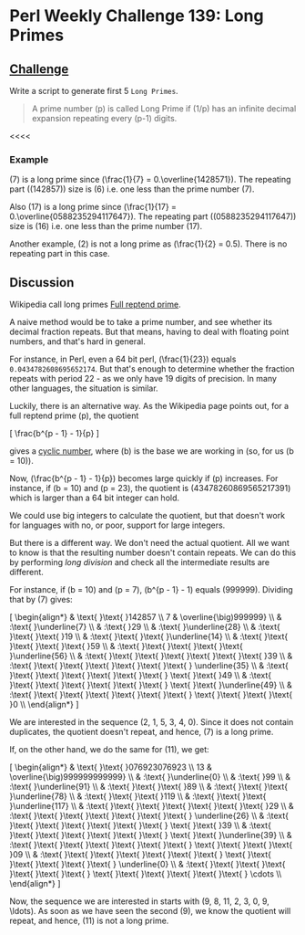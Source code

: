 # Perl Weekly Challenge 139: Long Primes

## [Challenge][task2]
>>>>
Write a script to generate first 5 `Long Primes`.

<blockquote>
A prime number (p) is called Long Prime if (1/p) has an infinite decimal expansion repeating every (p-1) digits.

</blockquote>
<<<<

### Example

\(7\) is a long prime since \(\frac{1}{7} = 0.\overline{1428571}\).
The repeating part (\(142857\)) size is \(6\) i.e. one less
than the prime number \(7\).

Also \(17\) is a long prime since
\(\frac{1}{17} = 0.\overline{0588235294117647}\).
The repeating part (\(0588235294117647\)) size is \(16\) i.e. one less
than the prime number \(17\).

Another example, \(2\) is not a long prime as \(\frac{1}{2} = 0.5\).
There is no repeating part in this case.


[task2]: https://theweeklychallenge.org/blog/perl-weekly-challenge-139/#TASK2


## Discussion

Wikipedia call long primes [Full reptend prime](#wiki).

A naive method would be to take a prime number, and see whether
its decimal fraction repeats. But that means, having to deal
with floating point numbers, and that's hard in general.

For instance, in Perl, even a 64 bit perl, \(\frac{1}{23}\) equals
`0.0434782608695652174`. But that's enough to determine whether
the fraction repeats with period 22 - as we only have 19 digits 
of precision. In many other languages, the situation is similar.

Luckily, there is an alternative way. As the Wikipedia page points
out, for a full reptend prime \(p\), the quotient

\[ \frac{b^{p - 1} - 1}{p} \]

gives a [cyclic number](#wiki), where \(b\) is the base we are
working in (so, for us \(b = 10\)).

Now, \(\frac{b^{p - 1} - 1}{p}\) becomes large quickly if \(p\)
increases. For instance, if \(b = 10\) and \(p = 23\), the quotient
is \(43478260869565217391\) which is larger than a 64 bit integer can 
hold.

We could use big integers to calculate the quotient, but that doesn't
work for languages with no, or poor, support for large integers.

But there is a different way. We don't need the actual quotient. All
we want to know is that the resulting number doesn't contain repeats.
We can do this by performing *long division* and check all the
intermediate results are different.

For instance, if \(b = 10\) and \(p = 7\), \(b^{p - 1} - 1\) equals
\(999999\). Dividing that by \(7\) gives:

\[
  \begin{align*}
    & \text{ }\text{ }142857                                       \\\\
  7 & \overline{\big)999999}                                       \\\\
    & \:\text{ }\underline{7}                                      \\\\
    & \:\text{ }29                                                 \\\\
    & \:\text{ }\underline{28}                                     \\\\
    & \:\text{ }\text{ }\text{ }19                                 \\\\
    & \:\text{ }\text{ }\text{ }\underline{14}                     \\\\
    & \:\text{ }\text{ }\text{ }\text{ }\text{ }59                 \\\\
    & \:\text{ }\text{ }\text{ }\text{ }\text{ }\underline{56}     \\\\
    & \:\text{ }\text{ }\text{ }\text{ }\text{ }\text{ }\text{ }39 \\\\
    & \:\text{ }\text{ }\text{ }\text{ }\text{ }\text{ }\text{ }
                \underline{35}                                     \\\\
    & \:\text{ }\text{ }\text{ }\text{ }\text{ }\text{ }\text{ }
                \text{ }\text{ }49                                 \\\\
    & \:\text{ }\text{ }\text{ }\text{ }\text{ }\text{ }\text{ }
                \text{ }\text{ }\underline{49}                     \\\\
    & \:\text{ }\text{ }\text{ }\text{ }\text{ }\text{ }\text{ }
                \text{ }\text{ }\text{ }\text{ }0                  \\\\
  \end{align*}
\]

We are interested in the sequence \(2, 1, 5, 3, 4, 0\). Since it does
not contain duplicates, the quotient doesn't repeat, and hence, \(7\)
is a long prime.

If, on the other hand, we do the same for \(11\), we get:

\[
  \begin{align*}
    & \text{ }\text{ }076923076923                                 \\\\
 13 & \overline{\big)999999999999}                                 \\\\
    & \:\text{ }\underline{0}                                      \\\\
    & \:\text{ }99                                                 \\\\
    & \:\text{ }\underline{91}                                     \\\\
    & \:\text{ }\text{ }\text{ }89                                 \\\\
    & \:\text{ }\text{ }\text{ }\underline{78}                     \\\\
    & \:\text{ }\text{ }\text{ }119                                \\\\
    & \:\text{ }\text{ }\text{ }\underline{117}                    \\\\
    & \:\text{ }\text{ }\text{ }\text{ }\text{ }\text{ }\text{ }29 \\\\
    & \:\text{ }\text{ }\text{ }\text{ }\text{ }\text{ }\text{ }
                \underline{26}                                     \\\\
    & \:\text{ }\text{ }\text{ }\text{ }\text{ }\text{ }\text{ }
                \text{ }\text{ }39                                 \\\\
    & \:\text{ }\text{ }\text{ }\text{ }\text{ }\text{ }\text{ }
                \text{ }\text{ }\underline{39}                     \\\\
    & \:\text{ }\text{ }\text{ }\text{ }\text{ }\text{ }\text{ }
                \text{ }\text{ }\text{ }\text{ }09                 \\\\
    & \:\text{ }\text{ }\text{ }\text{ }\text{ }\text{ }\text{ }
                \text{ }\text{ }\text{ }\text{ }\text{ }\text{ }
                \underline{0}                                      \\\\
    & \:\text{ }\text{ }\text{ }\text{ }\text{ }\text{ }\text{ }
                \text{ }\text{ }\text{ }\text{ }\text{ }\text{ }
                \cdots                                             \\\\
  \end{align*}
\]

Now, the sequence we are interested in starts with
\(9, 8, 11, 2, 3, 0, 9, \ldots\). As soon as we have seen the
second \(9\), we know the quotient will repeat, and hence,
\(11\) is not a long prime.
